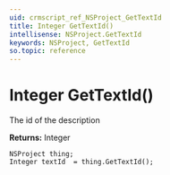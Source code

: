 ```yaml
---
uid: crmscript_ref_NSProject_GetTextId
title: Integer GetTextId()
intellisense: NSProject.GetTextId
keywords: NSProject, GetTextId
so.topic: reference
---
```


# Integer GetTextId()

The id of the description

**Returns:** Integer

```crmscript
NSProject thing;
Integer textId  = thing.GetTextId();
```

